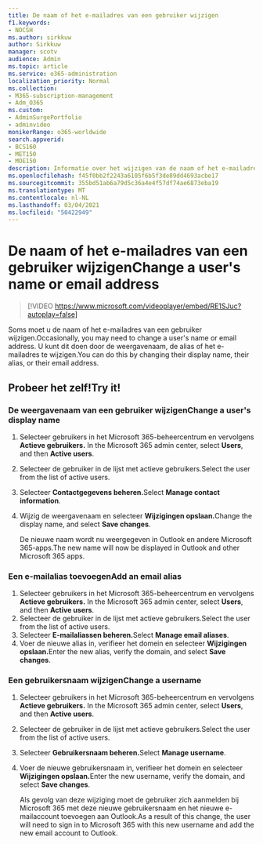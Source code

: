 ```yaml
---
title: De naam of het e-mailadres van een gebruiker wijzigen
f1.keywords:
- NOCSH
ms.author: sirkkuw
author: Sirkkuw
manager: scotv
audience: Admin
ms.topic: article
ms.service: o365-administration
localization_priority: Normal
ms.collection:
- M365-subscription-management
- Adm_O365
ms.custom:
- AdminSurgePortfolio
- adminvideo
monikerRange: o365-worldwide
search.appverid:
- BCS160
- MET150
- MOE150
description: Informatie over het wijzigen van de naam of het e-mailadres van een gebruiker.
ms.openlocfilehash: f45f0bb2f2243a6105f6b5f3de89dd4693acbe17
ms.sourcegitcommit: 355bd51ab6a79d5c36a4e4f57df74ae6873eba19
ms.translationtype: MT
ms.contentlocale: nl-NL
ms.lasthandoff: 03/04/2021
ms.locfileid: "50422949"
---
```

# <a name="change-a-users-name-or-email-address"></a><span data-ttu-id="bda48-103">De naam of het e-mailadres van een gebruiker wijzigen</span><span class="sxs-lookup"><span data-stu-id="bda48-103">Change a user's name or email address</span></span>

> [!VIDEO https://www.microsoft.com/videoplayer/embed/RE1SJuc?autoplay=false]

<span data-ttu-id="bda48-104">Soms moet u de naam of het e-mailadres van een gebruiker wijzigen.</span><span class="sxs-lookup"><span data-stu-id="bda48-104">Occasionally, you may need to change a user's name or email address.</span></span> <span data-ttu-id="bda48-105">U kunt dit doen door de weergavenaam, de alias of het e-mailadres te wijzigen.</span><span class="sxs-lookup"><span data-stu-id="bda48-105">You can do this by changing their display name, their alias, or their email address.</span></span> 

## <a name="try-it"></a><span data-ttu-id="bda48-106">Probeer het zelf!</span><span class="sxs-lookup"><span data-stu-id="bda48-106">Try it!</span></span>

### <a name="change-a-users-display-name"></a><span data-ttu-id="bda48-107">De weergavenaam van een gebruiker wijzigen</span><span class="sxs-lookup"><span data-stu-id="bda48-107">Change a user's display name</span></span>

1. <span data-ttu-id="bda48-108">Selecteer gebruikers in het Microsoft 365-beheercentrum en vervolgens **Actieve gebruikers.** </span><span class="sxs-lookup"><span data-stu-id="bda48-108">In the Microsoft 365 admin center, select **Users**, and then **Active users**.</span></span>
1. <span data-ttu-id="bda48-109">Selecteer de gebruiker in de lijst met actieve gebruikers.</span><span class="sxs-lookup"><span data-stu-id="bda48-109">Select the user from the list of active users.</span></span>
1. <span data-ttu-id="bda48-110">Selecteer **Contactgegevens beheren.**</span><span class="sxs-lookup"><span data-stu-id="bda48-110">Select **Manage contact information**.</span></span>
1. <span data-ttu-id="bda48-111">Wijzig de weergavenaam en selecteer **Wijzigingen opslaan.**</span><span class="sxs-lookup"><span data-stu-id="bda48-111">Change the display name, and select **Save changes**.</span></span>

    <span data-ttu-id="bda48-112">De nieuwe naam wordt nu weergegeven in Outlook en andere Microsoft 365-apps.</span><span class="sxs-lookup"><span data-stu-id="bda48-112">The new name will now be displayed in Outlook and other Microsoft 365 apps.</span></span>

### <a name="add-an-email-alias"></a><span data-ttu-id="bda48-113">Een e-mailalias toevoegen</span><span class="sxs-lookup"><span data-stu-id="bda48-113">Add an email alias</span></span>

1. <span data-ttu-id="bda48-114">Selecteer gebruikers in het Microsoft 365-beheercentrum en vervolgens **Actieve gebruikers.** </span><span class="sxs-lookup"><span data-stu-id="bda48-114">In the Microsoft 365 admin center, select **Users**, and then **Active users**.</span></span>
1. <span data-ttu-id="bda48-115">Selecteer de gebruiker in de lijst met actieve gebruikers.</span><span class="sxs-lookup"><span data-stu-id="bda48-115">Select the user from the list of active users.</span></span>
1. <span data-ttu-id="bda48-116">Selecteer **E-mailaliassen beheren.**</span><span class="sxs-lookup"><span data-stu-id="bda48-116">Select **Manage email aliases**.</span></span>
1. <span data-ttu-id="bda48-117">Voer de nieuwe alias in, verifieer het domein en selecteer **Wijzigingen opslaan.**</span><span class="sxs-lookup"><span data-stu-id="bda48-117">Enter the new alias, verify the domain, and select **Save changes**.</span></span>

### <a name="change-a-username"></a><span data-ttu-id="bda48-118">Een gebruikersnaam wijzigen</span><span class="sxs-lookup"><span data-stu-id="bda48-118">Change a username</span></span>

1. <span data-ttu-id="bda48-119">Selecteer gebruikers in het Microsoft 365-beheercentrum en vervolgens **Actieve gebruikers.** </span><span class="sxs-lookup"><span data-stu-id="bda48-119">In the Microsoft 365 admin center, select **Users**, and then **Active users**.</span></span>
1. <span data-ttu-id="bda48-120">Selecteer de gebruiker in de lijst met actieve gebruikers.</span><span class="sxs-lookup"><span data-stu-id="bda48-120">Select the user from the list of active users.</span></span>
1. <span data-ttu-id="bda48-121">Selecteer **Gebruikersnaam beheren.**</span><span class="sxs-lookup"><span data-stu-id="bda48-121">Select **Manage username**.</span></span>
1. <span data-ttu-id="bda48-122">Voer de nieuwe gebruikersnaam in, verifieer het domein en selecteer **Wijzigingen opslaan.**</span><span class="sxs-lookup"><span data-stu-id="bda48-122">Enter the new username, verify the domain, and select **Save changes**.</span></span>

    <span data-ttu-id="bda48-123">Als gevolg van deze wijziging moet de gebruiker zich aanmelden bij Microsoft 365 met deze nieuwe gebruikersnaam en het nieuwe e-mailaccount toevoegen aan Outlook.</span><span class="sxs-lookup"><span data-stu-id="bda48-123">As a result of this change, the user will need to sign in to Microsoft 365 with this new username and add the new email account to Outlook.</span></span>
